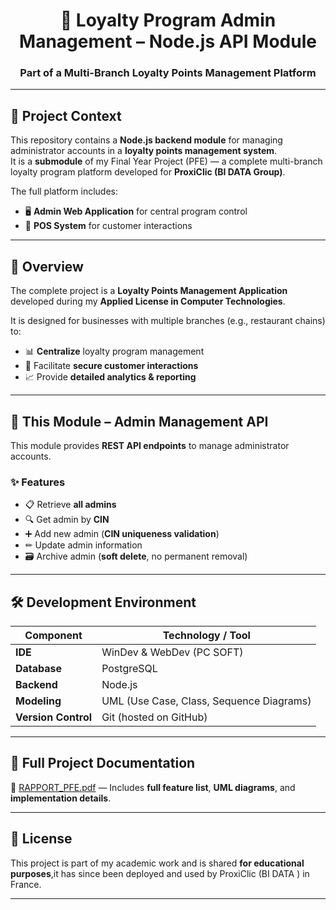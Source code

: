 <h1 align="center">📌 Loyalty Program Admin Management – Node.js API Module</h1>
<h3 align="center">Part of a Multi-Branch Loyalty Points Management Platform</h3>

---

## 📖 Project Context

This repository contains a **Node.js backend module** for managing administrator accounts in a **loyalty points management system**.  
It is a **submodule** of my Final Year Project (PFE) — a complete multi-branch loyalty program platform developed for **ProxiClic (BI DATA Group)**.

The full platform includes:
- 🖥 **Admin Web Application** for central program control  
- 🏪 **POS System** for customer interactions  

---

## 📝 Overview

The complete project is a **Loyalty Points Management Application** developed during my **Applied License in Computer Technologies**.  

It is designed for businesses with multiple branches (e.g., restaurant chains) to:
- 📊 **Centralize** loyalty program management  
- 🔐 Facilitate **secure customer interactions**  
- 📈 Provide **detailed analytics & reporting**

---

## 📂 This Module – Admin Management API

This module provides **REST API endpoints** to manage administrator accounts.

### ✨ Features
- 📋 Retrieve **all admins**
- 🔍 Get admin by **CIN**
- ➕ Add new admin (**CIN uniqueness validation**)
- ✏ Update admin information
- 🗃 Archive admin (**soft delete**, no permanent removal)

---

## 🛠 Development Environment

| Component     | Technology / Tool |
|---------------|-------------------|
| **IDE**       | WinDev & WebDev (PC SOFT) |
| **Database**  | PostgreSQL |
| **Backend**   | Node.js |
| **Modeling**  | UML (Use Case, Class, Sequence Diagrams) |
| **Version Control** | Git (hosted on GitHub) |

---

## 📘 Full Project Documentation
📄 [RAPPORT_PFE.pdf](./RAPPORT_PFE.pdf) — Includes **full feature list**, **UML diagrams**, and **implementation details**.

---

## 📜 License
This project is part of my academic work and is shared **for educational purposes**,it has since been deployed and used  by ProxiClic (BI DATA ) in France.

---
